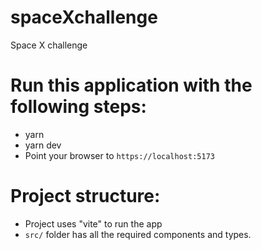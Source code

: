 # spaceXchallenge

Space X challenge

# Run this application with the following steps:

- yarn
- yarn dev
- Point your browser to `https://localhost:5173`

# Project structure:

- Project uses "vite" to run the app
- `src/` folder has all the required components and types.
